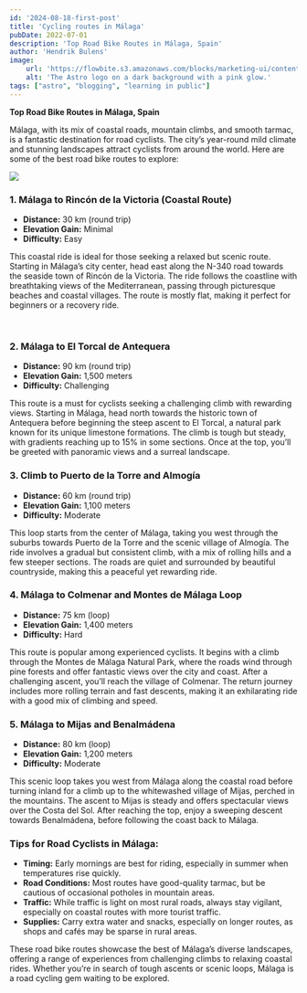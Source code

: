 ```yaml
---
id: '2024-08-18-first-post'
title: 'Cycling routes in Málaga'
pubDate: 2022-07-01
description: 'Top Road Bike Routes in Málaga, Spain'
author: 'Hendrik Bulens'
image:
    url: 'https://flowbite.s3.amazonaws.com/blocks/marketing-ui/content/office-long-2.png'
    alt: 'The Astro logo on a dark background with a pink glow.'
tags: ["astro", "blogging", "learning in public"]
---
```


**Top Road Bike Routes in Málaga, Spain**

Málaga, with its mix of coastal roads, mountain climbs, and smooth tarmac, is a fantastic destination for road cyclists. The city’s year-round mild climate and stunning landscapes attract cyclists from around the world. Here are some of the best road bike routes to explore:

<!-- <Image src="/the-average-cyclist/posts/post1/1.JPG" alt="Test" /> -->

<img src="/the-average-cyclist/posts/post1/1.JPG"  />


### 1. **Málaga to Rincón de la Victoria (Coastal Route)**

- **Distance:** 30 km (round trip)
- **Elevation Gain:** Minimal
- **Difficulty:** Easy

This coastal ride is ideal for those seeking a relaxed but scenic route. Starting in Málaga’s city center, head east along the N-340 road towards the seaside town of Rincón de la Victoria. The ride follows the coastline with breathtaking views of the Mediterranean, passing through picturesque beaches and coastal villages. The route is mostly flat, making it perfect for beginners or a recovery ride.

<br />

### 2. **Málaga to El Torcal de Antequera**
- **Distance:** 90 km (round trip)
- **Elevation Gain:** 1,500 meters
- **Difficulty:** Challenging

This route is a must for cyclists seeking a challenging climb with rewarding views. Starting in Málaga, head north towards the historic town of Antequera before beginning the steep ascent to El Torcal, a natural park known for its unique limestone formations. The climb is tough but steady, with gradients reaching up to 15% in some sections. Once at the top, you’ll be greeted with panoramic views and a surreal landscape.
<br />

### 3. **Climb to Puerto de la Torre and Almogía**
- **Distance:** 60 km (round trip)
- **Elevation Gain:** 1,100 meters
- **Difficulty:** Moderate

This loop starts from the center of Málaga, taking you west through the suburbs towards Puerto de la Torre and the scenic village of Almogía. The ride involves a gradual but consistent climb, with a mix of rolling hills and a few steeper sections. The roads are quiet and surrounded by beautiful countryside, making this a peaceful yet rewarding ride.
<br />

### 4. **Málaga to Colmenar and Montes de Málaga Loop**
- **Distance:** 75 km (loop)
- **Elevation Gain:** 1,400 meters
- **Difficulty:** Hard

This route is popular among experienced cyclists. It begins with a climb through the Montes de Málaga Natural Park, where the roads wind through pine forests and offer fantastic views over the city and coast. After a challenging ascent, you’ll reach the village of Colmenar. The return journey includes more rolling terrain and fast descents, making it an exhilarating ride with a good mix of climbing and speed.

### 5. **Málaga to Mijas and Benalmádena**
- **Distance:** 80 km (loop)
- **Elevation Gain:** 1,200 meters
- **Difficulty:** Moderate

This scenic loop takes you west from Málaga along the coastal road before turning inland for a climb up to the whitewashed village of Mijas, perched in the mountains. The ascent to Mijas is steady and offers spectacular views over the Costa del Sol. After reaching the top, enjoy a sweeping descent towards Benalmádena, before following the coast back to Málaga.

### Tips for Road Cyclists in Málaga:
- **Timing:** Early mornings are best for riding, especially in summer when temperatures rise quickly.
- **Road Conditions:** Most routes have good-quality tarmac, but be cautious of occasional potholes in mountain areas.
- **Traffic:** While traffic is light on most rural roads, always stay vigilant, especially on coastal routes with more tourist traffic.
- **Supplies:** Carry extra water and snacks, especially on longer routes, as shops and cafés may be sparse in rural areas.

These road bike routes showcase the best of Málaga’s diverse landscapes, offering a range of experiences from challenging climbs to relaxing coastal rides. Whether you’re in search of tough ascents or scenic loops, Málaga is a road cycling gem waiting to be explored.